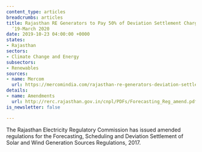 ```yaml
---
content_type: articles
breadcrumbs: articles
title: Rajasthan RE Generators to Pay 50% of Deviation Settlement Charges from Oct
  ‘19-March 2020
date: 2019-10-23 04:00:00 +0000
states:
- Rajasthan
sectors:
- Climate Change and Energy
subsectors:
- Renewables
sources:
- name: Mercom
  url: https://mercomindia.com/rajasthan-re-generators-deviation-settlement-charges/
details:
- name: Amendments
  url: http://rerc.rajasthan.gov.in/cnpl/PDFs/Forecasting_Reg_amend.pdf
is_newsletter: false

---
```

The Rajasthan Electricity Regulatory Commission has issued amended regulations for the Forecasting, Scheduling and Deviation Settlement of Solar and Wind Generation Sources Regulations, 2017.
